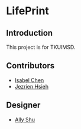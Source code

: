 # LifePrint

## Introduction
This project is for TKUIMSD.

## Contributors
- [Isabel Chen](https://github.com/IsabelChenTw)
- [Jezrien Hsieh](https://github.com/jtr860830)

## Designer
- [Ally Shu](https://github.com/06a17y)

